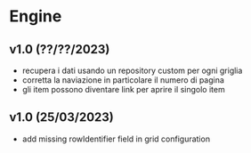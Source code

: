 # Engine

## v1.0 (??/??/2023)

 - recupera i dati usando un repository custom per ogni griglia
 - corretta la naviazione in particolare il numero di pagina
 - gli item possono diventare link per aprire il singolo item

## v1.0 (25/03/2023)

 - add missing rowIdentifier field in grid configuration
